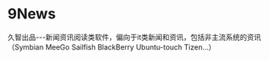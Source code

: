 9News
=====

久智出品---新闻资讯阅读类软件，偏向于it类新闻和资讯，包括非主流系统的资讯（Symbian MeeGo Sailfish BlackBerry Ubuntu-touch Tizen...）
